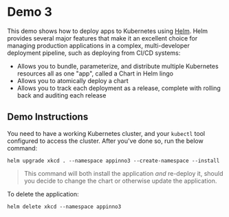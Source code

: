 # Demo 3

This demo shows how to deploy apps to Kubernetes using [Helm](https://helm.sh). Helm provides several major features that make it an excellent choice for managing production applications in a complex, multi-developer deployment pipeline, such as deploying from CI/CD systems:

- Allows you to bundle, parameterize, and distribute multiple Kubernetes resources all as one "app", called a Chart in Helm lingo
- Allows you to atomically deploy a chart
- Allows you to track each deployment as a release, complete with rolling back and auditing each release

## Demo Instructions

You need to have a working Kubernetes cluster, and your `kubectl` tool configured to access the cluster. After you've done so, run the below command:

```shell
helm upgrade xkcd . --namespace appinno3 --create-namespace --install
```

>This command will both install the application _and_ re-deploy it, should you decide to change the chart or otherwise update the application.

To delete the application:

```shell
helm delete xkcd --namespace appinno3
```
